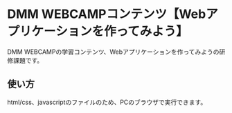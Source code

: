 # DMM WEBCAMPコンテンツ【Webアプリケーションを作ってみよう】
DMM WEBCAMPの学習コンテンツ、Webアプリケーションを作ってみようの研修課題です。
## 使い方
html/css、javascriptのファイルのため、PCのブラウザで実行できます。
